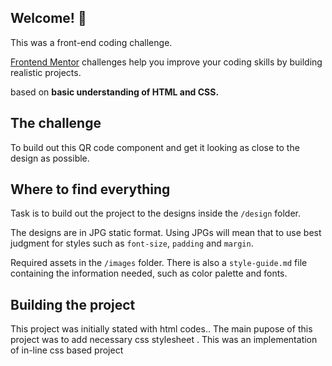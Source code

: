 
## Welcome! 👋

This was a front-end coding challenge.

[Frontend Mentor](https://www.frontendmentor.io) challenges help you improve your coding skills by building realistic projects.

based on **basic understanding of HTML and CSS.**

## The challenge

To build out this QR code component and get it looking as close to the design as possible.

## Where to find everything

Task is to build out the project to the designs inside the 
`/design` folder.  

The designs are in JPG static format. Using JPGs will mean that  to use  best judgment for styles such as `font-size`, `padding` and `margin`. 

Required assets in the `/images` folder. 
There is also a `style-guide.md` file containing the information needed, such as color palette and fonts.

## Building the project
This project was initially stated with html codes..
The main pupose of this project was to add necessary css stylesheet .
This was an implementation of in-line css based project  